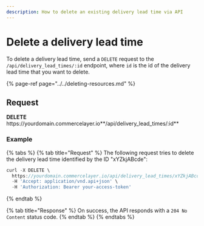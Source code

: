 ```yaml
---
description: How to delete an existing delivery lead time via API
---
```


# Delete a delivery lead time

To delete a delivery lead time, send a `DELETE` request to the `/api/delivery_lead_times/:id` endpoint, where `id` is the id of the delivery lead time that you want to delete.

{% page-ref page="../../deleting-resources.md" %}

## Request

**DELETE** https://<i></i>yourdomain.commercelayer.io**/api/delivery_lead_times/:id**

### Example

{% tabs %}
{% tab title="Request" %}
The following request tries to delete the delivery lead time identified by the ID "xYZkjABcde":

```javascript
curl -X DELETE \
  https://yourdomain.commercelayer.io/api/delivery_lead_times/xYZkjABcde \
  -H 'Accept: application/vnd.api+json' \
  -H 'Authorization: Bearer your-access-token'
```
{% endtab %}

{% tab title="Response" %}
On success, the API responds with a `204 No Content` status code.
{% endtab %}
{% endtabs %}
